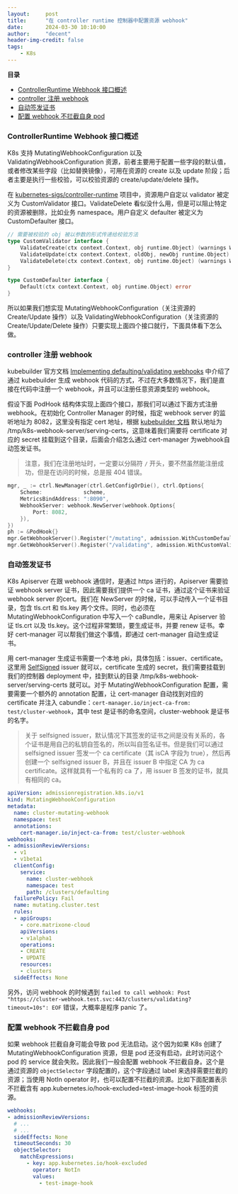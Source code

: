 ```yaml
---
layout:     post
title:      "在 controller runtime 控制器中配置资源 webhook"
date:       2024-03-30 10:10:00
author:     "decent"
header-img-credit: false
tags:
    - K8s
---
```


**目录**
- [ControllerRuntime Webhook 接口概述](#controllerruntime-webhook-接口概述)
- [controller 注册 webhook](#controller-注册-webhook)
- [自动签发证书](#自动签发证书)
- [配置 webhook 不拦截自身 pod](#配置-webhook-不拦截自身-pod)

### ControllerRuntime Webhook 接口概述
K8s 支持 MutatingWebhookConfiguration 以及 ValidatingWebhookConfiguration 资源，前者主要用于配置一些字段的默认值，或者修改某些字段（比如替换镜像），可用在资源的 create 以及 update 阶段；后者主要是执行一些校验，可以校验资源的 create/update/delete 操作。

在 [kubernetes-sigs/controller-runtime](https://github.com/kubernetes-sigs/controller-runtime) 项目中，资源用户自定以 validator 被定义为 CustomValidator 接口。ValidateDelete 看似没什么用，但是可以阻止特定的资源被删除，比如业务 namespace。用户自定义 defaulter 被定义为 CustomDefaulter 接口。
```go
// 需要被校验的 obj 被以参数的形式传递给校验方法
type CustomValidator interface {
	ValidateCreate(ctx context.Context, obj runtime.Object) (warnings Warnings, err error)
	ValidateUpdate(ctx context.Context, oldObj, newObj runtime.Object) (warnings Warnings, err error)
	ValidateDelete(ctx context.Context, obj runtime.Object) (warnings Warnings, err error)
}

type CustomDefaulter interface {
	Default(ctx context.Context, obj runtime.Object) error
}
```
所以如果我们想实现 MutatingWebhookConfiguration（关注资源的 Create/Update 操作）以及 ValidatingWebhookConfiguration（关注资源的 Create/Update/Delete 操作）只要实现上面四个接口就行，下面具体看下怎么做。

### controller 注册 webhook
kubebuilder 官方文档 [Implementing defaulting/validating webhooks](https://book.kubebuilder.io/cronjob-tutorial/webhook-implementation) 中介绍了通过 kubebuilder 生成 webhook 代码的方式，不过在大多数情况下，我们是直接在代码中注册一个 webhook，并且可以注册任意资源类型的 webhook。

假设下面 PodHook 结构体实现上面四个接口，那我们可以通过下面方式注册 webhook。在初始化 Controller Manager 的时候，指定 webhook server 的监听地址为 8082，这里没有指定 cert 地址，根据 [kubebuilder 文档](https://book.kubebuilder.io/cronjob-tutorial/running) 默认地址为 /tmp/k8s-webhook-server/serving-certs，这意味着我们需要将 certificate 对应的 secret 挂载到这个目录，后面会介绍怎么通过 cert-manager 为webhook自动签发证书。

> 注意，我们在注册地址时，一定要以分隔符 `/` 开头，要不然虽然能注册成功，但是在访问的时候，总是报 404 错误。

```go
mgr, _ := ctrl.NewManager(ctrl.GetConfigOrDie(), ctrl.Options{
    Scheme:             scheme,
    MetricsBindAddress: ":8090",
    WebhookServer: webhook.NewServer(webhook.Options{
        Port: 8082,
    }),
})
ph := &PodHook{}
mgr.GetWebhookServer().Register("/mutating", admission.WithCustomDefaulter(scheme, &corev1.Pod{}, ph))
mgr.GetWebhookServer().Register("/validating", admission.WithCustomValidator(scheme, &corev1.Pod{}, ph))
```

### 自动签发证书
K8s Apiserver 在跟 webhook 通信时，是通过 https 进行的，Apiserver 需要验证 webhook server 证书，因此需要我们提供一个 ca 证书，通过这个证书来验证 webhook server 的cert。我们在 NewServer 的时候，可以手动传入一个证书目录，包含 tls.crt 和 tls.key 两个文件。同时，也必须在 MutatingWebhookConfiguration 中写入一个 caBundle，用来让 Apiserver 验证 tls.crt 以及 tls.key。这个过程非常繁琐，要生成证书，并要 renew 证书。幸好 cert-manager 可以帮我们做这个事情，即通过 cert-manager 自动生成证书。

用 cert-manager 生成证书需要一个本地 pki，具体包括：issuer、certificate。这里用 [SelfSigned](https://cert-manager.io/docs/configuration/selfsigned/) issuer 就可以，certificate 生成的 secret，我们需要挂载到我们的控制器 deployment 中，挂到默认的目录 /tmp/k8s-webhook-server/serving-certs 就可以。对于 MutatingWebhookConfiguration 配置，需要需要一个额外的 annotation 配置，让 cert-manager 自动找到对应的 certificate 并注入 cabundle：`cert-manager.io/inject-ca-from: test/cluster-webhook`，其中 test 是证书的命名空间，cluster-webhook 是证书的名字。

> 关于 selfsigned issuer，默认情况下其签发的证书之间是没有关系的，各个证书是用自己的私钥自签名的，所以叫自签名证书。但是我们可以通过 selfsigned issuer 签发一个 ca certificate（其 isCA 字段为 true），然后再创建一个 selfsigned issuer B，并且在 issuer B 中指定 CA 为 ca certificate。这样就具有一个私有的 ca 了，用 issuer B 签发的证书，就具有相同的 ca。

```yaml
apiVersion: admissionregistration.k8s.io/v1
kind: MutatingWebhookConfiguration
metadata:
  name: cluster-mutating-webhook
  namespace: test
  annotations:
    cert-manager.io/inject-ca-from: test/cluster-webhook
webhooks:
- admissionReviewVersions:
  - v1
  - v1beta1
  clientConfig:
    service:
      name: cluster-webhook
      namespace: test
      path: /clusters/defaulting
  failurePolicy: Fail
  name: mutating.cluster.test
  rules:
  - apiGroups:
    - core.matrixone-cloud
    apiVersions:
    - v1alpha1
    operations:
    - CREATE
    - UPDATE
    resources:
    - clusters
  sideEffects: None

```

另外，访问 webhook 的时候遇到 `failed to call webhook: Post "https://cluster-webhook.test.svc:443/clusters/validating?timeout=10s": EOF` 错误，大概率是程序 panic 了。

### 配置 webhook 不拦截自身 pod
如果 webhook 拦截自身可能会导致 pod 无法启动。这个因为如果 K8s 创建了 MutatingWebhookConfiguration 资源，但是 pod 还没有启动，此时访问这个 pod 的 service 就会失败。因此我们一般会配置 webhook 不拦截自身。这个是通过资源的 `objectSelector` 字段配置的，这个字段通过 label 来选择需要拦截的资源；当使用 NotIn operator 时，也可以配置不拦截的资源。比如下面配置表示不拦截含有 app.kubernetes.io/hook-excluded=test-image-hook 标签的资源。

```yaml
webhooks:
- admissionReviewVersions:
  # ...
  # ...
  sideEffects: None
  timeoutSeconds: 30
  objectSelector:
    matchExpressions:
      - key: app.kubernetes.io/hook-excluded
        operator: NotIn
        values:
          - test-image-hook
```